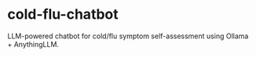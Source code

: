 # cold-flu-chatbot
LLM-powered chatbot for cold/flu symptom self-assessment using Ollama + AnythingLLM.
